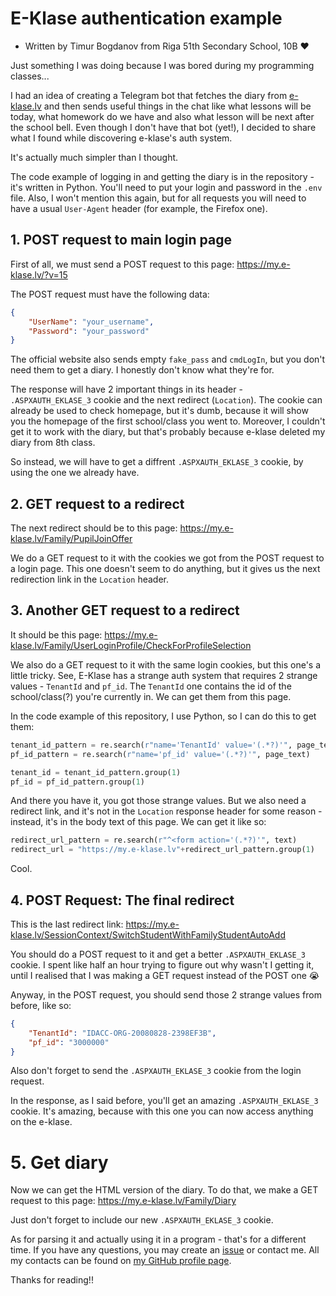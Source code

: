 # E-Klase authentication example
- Written by Timur Bogdanov from Riga 51th Secondary School, 10B ❤️

Just something I was doing because I was bored during my programming classes...

I had an idea of creating a Telegram bot that fetches the diary from [e-klase.lv](https://e-klase.lv) and then sends useful things in the chat like what lessons will be today, what homework do we have and also what lesson will be next after the school bell. Even though I don't have that bot (yet!), I decided to share what I found while discovering e-klase's auth system.

It's actually much simpler than I thought.

The code example of logging in and getting the diary is in the repository - it's written in Python. You'll need to put your login and password in the `.env` file. Also, I won't mention this again, but for all requests you will need to have a usual `User-Agent` header (for example, the Firefox one).

## 1. POST request to main login page
First of all, we must send a POST request to this page: https://my.e-klase.lv/?v=15

The POST request must have the following data:
```json
{
    "UserName": "your_username",
    "Password": "your_password"
}
```
The official website also sends empty `fake_pass` and `cmdLogIn`, but you don't need them to get a diary. I honestly don't know what they're for.

The response will have 2 important things in its header - `.ASPXAUTH_EKLASE_3` cookie and the next redirect (`Location`). The cookie can already be used to check homepage, but it's dumb, because it will show you the homepage of the first school/class you went to. Moreover, I couldn't get it to work with the diary, but that's probably because e-klase deleted my diary from 8th class.

So instead, we will have to get a diffrent `.ASPXAUTH_EKLASE_3` cookie, by using the one we already have.

## 2. GET request to a redirect
The next redirect should be to this page: https://my.e-klase.lv/Family/PupilJoinOffer

We do a GET request to it with the cookies we got from the POST request to a login page. This one doesn't seem to do anything, but it gives us the next redirection link in the `Location` header.

## 3. Another GET request to a redirect
It should be this page: https://my.e-klase.lv/Family/UserLoginProfile/CheckForProfileSelection

We also do a GET request to it with the same login cookies, but this one's a little tricky. See, E-Klase has a strange auth system that requires 2 strange values - `TenantId` and `pf_id`. The `TenantId` one contains the id of the school/class(?) you're currently in. We can get them from this page.

In the code example of this repository, I use Python, so I can do this to get them:
```python
tenant_id_pattern = re.search(r"name='TenantId' value='(.*?)'", page_text)
pf_id_pattern = re.search(r"name='pf_id' value='(.*?)'", page_text)

tenant_id = tenant_id_pattern.group(1)
pf_id = pf_id_pattern.group(1)
```
And there you have it, you got those strange values. But we also need a redirect link, and it's not in the `Location` response header for some reason - instead, it's in the body text of this page. We can get it like so:
```python
redirect_url_pattern = re.search(r"^<form action='(.*?)'", text)
redirect_url = "https://my.e-klase.lv"+redirect_url_pattern.group(1)
```
Cool.

## 4. POST Request: The final redirect
This is the last redirect link: https://my.e-klase.lv/SessionContext/SwitchStudentWithFamilyStudentAutoAdd

You should do a POST request to it and get a better `.ASPXAUTH_EKLASE_3` cookie. I spent like half an hour trying to figure out why wasn't I getting it, until I realised that I was making a GET request instead of the POST one 😭

Anyway, in the POST request, you should send those 2 strange values from before, like so:
```json
{
    "TenantId": "IDACC-ORG-20080828-2398EF3B",
    "pf_id": "3000000"
}
```
Also don't forget to send the `.ASPXAUTH_EKLASE_3` cookie from the login request.

In the response, as I said before, you'll get an amazing `.ASPXAUTH_EKLASE_3` cookie. It's amazing, because with this one you can now access anything on the e-klase.

# 5. Get diary
Now we can get the HTML version of the diary. To do that, we make a GET request to this page: https://my.e-klase.lv/Family/Diary

Just don't forget to include our new `.ASPXAUTH_EKLASE_3` cookie.

As for parsing it and actually using it in a program - that's for a different time. If you have any questions, you may create an [issue](https://github.com/F1zzTao/EklaseAuth/issues) or contact me. All my contacts can be found on [my GitHub profile page](https://github.com/F1zzTao#user-content-contact-me-im-most-likely-bored-so-send-anything-please).

Thanks for reading!!
